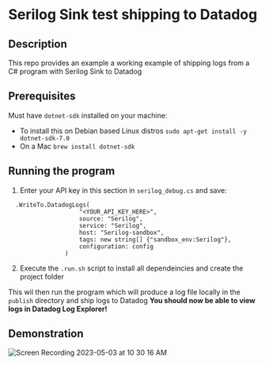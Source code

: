 
# Serilog Sink test shipping to Datadog

## Description
This repo provides an example a working example of shipping logs from a C# program with Serilog Sink to Datadog

## Prerequisites

Must have `dotnet-sdk` installed on your machine:
* To install this on Debian based Linux distros
```sudo apt-get install -y dotnet-sdk-7.0```
* On a Mac
```brew install dotnet-sdk```

## Running the program

1. Enter your API key in this section in `serilog_debug.cs` and save:
```
  .WriteTo.DatadogLogs(
                    "<YOUR_API_KEY_HERE>",
                    source: "Serilog",
                    service: "Serilog",
                    host: "Serilog-sandbox",
                    tags: new string[] {"sandbox_env:Serilog"},
                    configuration: config
                )

```

2. Execute the `.run.sh` script to install all dependeincies and create the project folder

This wil then run the program which will produce a log file locally in the `publish` directory and ship logs to Datadog
**You should now be able to view logs in Datadog Log Explorer!**

## Demonstration

![Screen Recording 2023-05-03 at 10 30 16 AM](https://user-images.githubusercontent.com/49233513/235947999-b9af702e-0c54-4c5b-ac7d-ed761b498f2d.gif)

